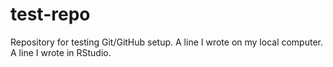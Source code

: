 # test-repo
Repository for testing Git/GitHub setup.
A line I wrote on my local computer.
A line I wrote in RStudio.
